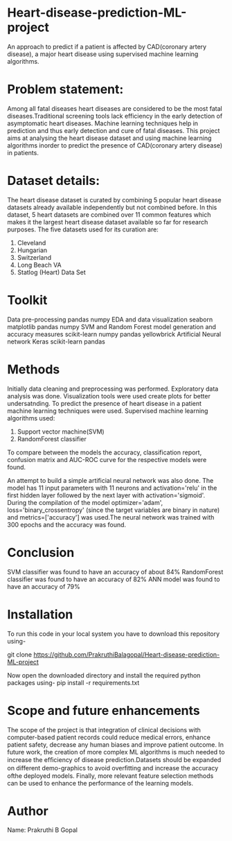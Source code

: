 # Heart-disease-prediction-ML-project
An approach to predict if a patient is affected by CAD(coronary artery disease), a major heart disease using supervised machine learning algorithms.
# Problem statement:
Among all fatal diseases heart diseases are considered to be the most fatal diseases.Traditional screening tools lack efficiency in the early detection of asymptomatic heart diseases. Machine learning techniques help in prediction and thus early detection and cure of fatal diseases.
This project aims at analysing the heart disease dataset and using machine learning algorithms inorder to predict the presence of CAD(coronary artery disease) in patients.
# Dataset details:
The heart disease dataset is curated by combining 5 popular heart disease datasets already available independently but not combined before. In this dataset, 5 heart datasets are combined over 11 common features which makes it the largest heart disease dataset available so far for research purposes. The five datasets used for its curation are:

1. Cleveland
2. Hungarian
3. Switzerland
4. Long Beach VA
5. Statlog (Heart) Data Set
# Toolkit
Data pre-processing
pandas
numpy
EDA and data visualization
seaborn
matplotlib
pandas
numpy
SVM and Random Forest model generation and accuracy measures
scikit-learn
numpy
pandas
yellowbrick
Artificial Neural network
Keras
scikit-learn
pandas
# Methods
Initially data cleaning and preprocessing was performed. Exploratory data analysis was done. Visualization tools were used create plots for better undersatnding. 
To predict the presence of heart disease in a patient machine learning techniques were used.
Supervised machine learning algorithms used:
1. Support vector machine(SVM)
2. RandomForest classifier

To compare between the models the accuracy, classification report, confusion matrix and AUC-ROC curve for the respective models were found.

An attempt to build a simple artificial neural network was also done.
The model has 11 input parameters with 11 neurons and activation='relu' in the first hidden layer followed by the next layer with activation='sigmoid'.
During the compilation of the model optimizer='adam', loss='binary_crossentropy' (since the target variables are binary in nature) and metrics=['accuracy'] was used.The neural network was trained with 300 epochs and the accuracy was found.
# Conclusion 
SVM classifier was found to have an accuracy of about 84%
RandomForest classifier was found to have an accuracy of 82%
ANN model was found to have an accuracy of 79%
# Installation
To run this code in your local system you have to download this repository using-

git clone https://github.com/PrakruthiBalagopal/Heart-disease-prediction-ML-project

Now open the downloaded directory and install the required python packages using-
pip install -r requirements.txt
# Scope and future enhancements
The scope of the project is that integration of clinical decisions with computer-based patient records could reduce medical errors, enhance patient safety, decrease any human biases and improve patient outcome. 
In future work, the creation of more complex ML algorithms is much needed to increase the efﬁciency of disease prediction.Datasets should be expanded on different demo-graphics to avoid overﬁtting and increase the accuracy ofthe deployed models. Finally, more relevant feature selection methods can be used to enhance the performance of the learning models.
# Author
Name: Prakruthi B Gopal




